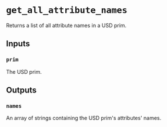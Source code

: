 # `get_all_attribute_names`

Returns a list of all attribute names in a USD prim.

## Inputs

### `prim`
The USD prim. 

## Outputs

### `names`
An array of strings containing the USD prim's attributes' names. 

